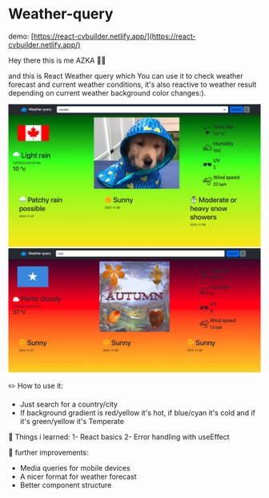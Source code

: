 # Weather-query

demo: [https://react-cvbuilder.netlify.app/](https://react-cvbuilder.netlify.app/)

Hey there this is me AZKA 🙋‍♂️

and this is React Weather query which You can use it to check weather forecast and current weather conditions, it's also reactive to weather result depending on current weather background color changes:).

![Screenshot1.png](screenshots/screenshot1.png)
![Screenshot2.png](screenshots/screenshot2.png)

✏️ How to use it:

- Just search for a country/city
- If background gradient is red/yellow it's hot, if blue/cyan it's cold and if it's green/yellow it's Temperate

🔴 Things i learned:
1- React basics
2- Error handling with useEffect

🤔 further improvements:

- Media queries for mobile devices
- A nicer format for weather forecast
- Better component structure
